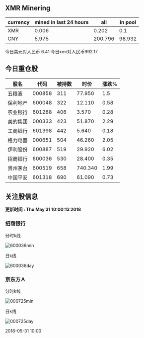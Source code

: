## XMR Minering

|currency|mined in last 24 hours|all|in pool|
|---|---|---|---|
|XMR|0.006|0.202|0.1|
|CNY|5.975|200.796|98.932|

今日美元对人民币 6.41	今日xmr对人民币992.17


## 今日重仓股 

|股名|代码|被持数|时价|涨跌%|
|---|---|---|---|---|
|五粮液|000858|311|77.950|1.5|
|保利地产|600048|322|12.110|0.58|
|农业银行|601288|406|3.570|0.28|
|美的集团|000333|423|51.870|2.29|
|工商银行|601398|442|5.640|0.18|
|格力电器|000651|504|46.260|2.05|
|伊利股份|600887|519|29.920|6.02|
|招商银行|600036|530|28.400|0.35|
|贵州茅台|600519|658|740.340|1.99|
|中国平安|601318|690|61.090|0.73|

## 关注股信息
**更新时间 : Thu May 31 10:00:13 2018**
### 招商银行 
分时k线

![600036min](http://image.sinajs.cn/newchart/min/n/sh600036.gif)

日k线

![600036day](http://image.sinajs.cn/newchart/daily/n/sh600036.gif)

### 京东方Ａ 
分时k线

![000725min](http://image.sinajs.cn/newchart/min/n/sz000725.gif)

日k线

![000725day](http://image.sinajs.cn/newchart/daily/n/sz000725.gif)

2018-05-31 10:00